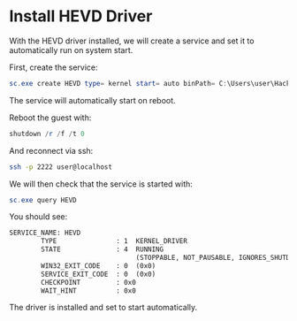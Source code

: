 # Install HEVD Driver

With the HEVD driver installed, we will create a service and set it to automatically run on system start.

First, create the service:

```powershell
sc.exe create HEVD type= kernel start= auto binPath= C:\Users\user\HackSysExtremeVulnerableDriver\Driver\build\HEVD\Windows\HEVD.sys 
```

The service will automatically start on reboot. 

Reboot the guest with:

```powershell
shutdown /r /f /t 0
```

And reconnect via ssh:

```sh
ssh -p 2222 user@localhost
```

We will then check that the service is started with:

```powershell
sc.exe query HEVD
```

You should see:

```txt
SERVICE_NAME: HEVD 
        TYPE               : 1  KERNEL_DRIVER  
        STATE              : 4  RUNNING 
                                (STOPPABLE, NOT_PAUSABLE, IGNORES_SHUTDOWN)
        WIN32_EXIT_CODE    : 0  (0x0)
        SERVICE_EXIT_CODE  : 0  (0x0)
        CHECKPOINT         : 0x0
        WAIT_HINT          : 0x0
```

The driver is installed and set to start automatically.




